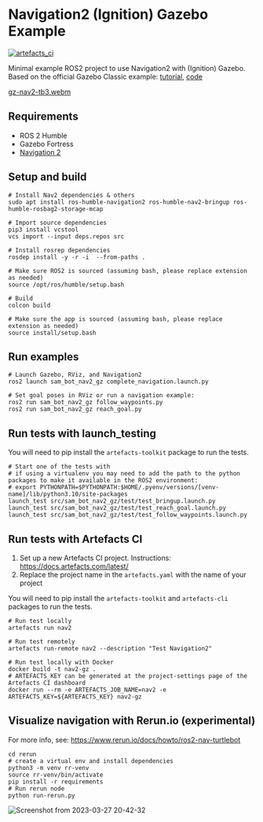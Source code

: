
# Navigation2 (Ignition) Gazebo Example


[![artefacts_ci](https://app.artefacts.com/api/artefacts/navigation2-ignition-example/badges/nav2.png?branch=main)](https://app.artefacts.com/artefacts/navigation2-ignition-example)

Minimal example ROS2 project to use Navigation2 with (Ignition) Gazebo. Based on the official Gazebo Classic example: [tutorial](https://navigation.ros.org/setup_guides/index.html), [code](https://github.com/ros-planning/navigation2_tutorials/tree/master/sam_bot_description)

[gz-nav2-tb3.webm](https://user-images.githubusercontent.com/2298371/226628768-818a7c3f-e5e1-49c6-b819-112c2cfa668b.webm)


## Requirements
 - ROS 2 Humble
 - Gazebo Fortress
 - [Navigation 2](https://navigation.ros.org/build_instructions/index.html#install)

## Setup and build
```
# Install Nav2 dependencies & others
sudo apt install ros-humble-navigation2 ros-humble-nav2-bringup ros-humble-rosbag2-storage-mcap

# Import source dependencies
pip3 install vcstool
vcs import --input deps.repos src

# Install rosrep dependencies
rosdep install -y -r -i  --from-paths . 

# Make sure ROS2 is sourced (assuming bash, please replace extension as needed)
source /opt/ros/humble/setup.bash

# Build
colcon build

# Make sure the app is sourced (assuming bash, please replace extension as needed)
source install/setup.bash
```

## Run examples
```
# Launch Gazebo, RViz, and Navigation2
ros2 launch sam_bot_nav2_gz complete_navigation.launch.py

# Set goal poses in RViz or run a navigation example:
ros2 run sam_bot_nav2_gz follow_waypoints.py
ros2 run sam_bot_nav2_gz reach_goal.py
```

## Run tests with **launch_testing**

You will need to pip install the `artefacts-toolkit` package to run the tests. 

```
# Start one of the tests with
# if using a virtualenv you may need to add the path to the python packages to make it available in the ROS2 environment:
# export PYTHONPATH=$PYTHONPATH:$HOME/.pyenv/versions/[venv-name]/lib/python3.10/site-packages
launch_test src/sam_bot_nav2_gz/test/test_bringup.launch.py
launch_test src/sam_bot_nav2_gz/test/test_reach_goal.launch.py
launch_test src/sam_bot_nav2_gz/test/test_follow_waypoints.launch.py
```



## Run tests with **Artefacts CI**
 1. Set up a new Artefacts CI project. Instructions: https://docs.artefacts.com/latest/
 2. Replace the project name in the `artefacts.yaml` with the name of your project


You will need to pip install the `artefacts-toolkit` and `artefacts-cli` packages to run the tests. 

```
# Run test locally
artefacts run nav2

# Run test remotely
artefacts run-remote nav2 --description "Test Navigation2"

# Run test locally with Docker
docker build -t nav2-gz .
# ARTEFACTS_KEY can be generated at the project-settings page of the Artefacts CI dashboard
docker run --rm -e ARTEFACTS_JOB_NAME=nav2 -e ARTEFACTS_KEY=${ARTEFACTS_KEY} nav2-gz
```

## Visualize navigation with **Rerun.io** (experimental)
For more info, see: https://www.rerun.io/docs/howto/ros2-nav-turtlebot
```
cd rerun
# create a virtual env and install dependencies
python3 -m venv rr-venv
source rr-venv/bin/activate
pip install -r requirements
# Run rerun node
python run-rerun.py
```
![Screenshot from 2023-03-27 20-42-32](https://user-images.githubusercontent.com/2298371/228792085-66837913-32fe-4506-9624-673424328ea4.png)
